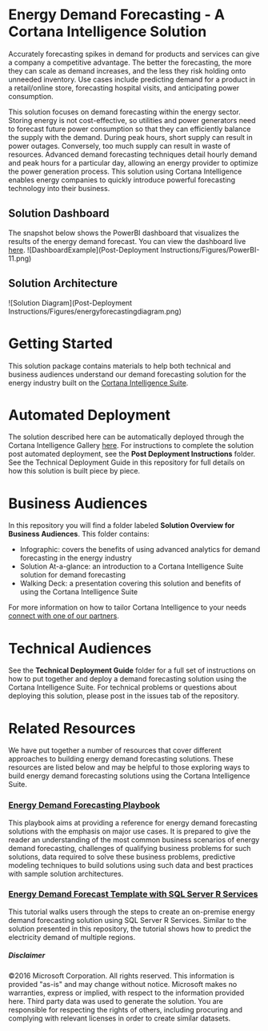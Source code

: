 # Energy Demand Forecasting - A Cortana Intelligence Solution

Accurately forecasting spikes in demand for products and services can give a company a competitive advantage. The better the forecasting, the more they can scale as demand increases, and the less they risk holding onto unneeded inventory. Use cases include predicting demand for a product in a retail/online store, forecasting hospital visits, and anticipating power consumption.

This solution focuses on demand forecasting within the energy sector. Storing energy is not cost-effective, so utilities and power generators need to forecast future power consumption so that they can efficiently balance the supply with the demand. During peak hours, short supply can result in power outages. Conversely, too much supply can result in waste of resources. Advanced demand forecasting techniques detail hourly demand and peak hours for a particular day, allowing an energy provider to optimize the power generation process. This solution using Cortana Intelligence enables energy companies to quickly introduce powerful forecasting technology into their business.

## Solution Dashboard
The snapshot below shows the PowerBI dashboard that visualizes the results of the energy demand forecast. You can view the dashboard live [here](https://pcsadwebapp-staging-1.azurewebsites.net/EnergyDemandForecasting/BYOD).
![DashboardExample](Post-Deployment Instructions/Figures/PowerBI-11.png)

## Solution Architecture
![Solution Diagram](Post-Deployment Instructions/Figures/energyforecastingdiagram.png)

# Getting Started #
This solution package contains materials to help both technical and business audiences understand our demand forecasting solution for the energy industry built on the [Cortana Intelligence Suite](https://www.microsoft.com/en-us/server-cloud/cortana-intelligence-suite/Overview.aspx).

# Automated Deployment
The solution described here can be automatically deployed through the Cortana Intelligence Gallery [here](https://gallery.cortanaintelligence.com/solutions). For instructions to complete the solution post automated deployment, see the **Post Deployment Instructions** folder. See the Technical Deployment Guide in this repository for full details on how this solution is built piece by piece.

# Business Audiences
In this repository you will find a folder labeled **Solution Overview for Business Audiences**. This folder contains:
- Infographic: covers the benefits of using advanced analytics for demand forecasting in the energy industry
- Solution At-a-glance: an introduction to a Cortana Intelligence Suite solution for demand forecasting
- Walking Deck: a  presentation covering this solution and benefits of using the Cortana Intelligence Suite

For more information on how to tailor Cortana Intelligence to your needs [connect with one of our partners](http://aka.ms/CISFindPartner).

# Technical Audiences
See the **Technical Deployment Guide** folder for a full set of instructions on how to put together and deploy a demand forecasting solution using the Cortana Intelligence Suite. For technical problems or questions about deploying this solution, please post in the issues tab of the repository.

# Related Resources
We have put together a number of resources that cover different approaches to building energy demand forecasting solutions. These resources are listed below and may be helpful to those exploring ways to build energy demand forecasting solutions using the Cortana Intelligence Suite.

### [Energy Demand Forecasting Playbook](https://azure.microsoft.com/en-us/documentation/articles/cortana-analytics-playbook-demand-forecasting-energy/)
This playbook aims at providing a reference for energy demand forecasting solutions with the emphasis on major use cases. It is prepared to give the reader an understanding of the most common business scenarios of energy demand forecasting, challenges of qualifying business problems for such solutions, data required to solve these business problems, predictive modeling techniques to build solutions using such data and best practices with sample solution architectures.

### [Energy Demand Forecast Template with SQL Server R Services](https://gallery.cortanaintelligence.com/Tutorial/Energy-Demand-Forecast-Template-with-SQL-Server-R-Services-1)
This tutorial walks users through the steps to create an on-premise energy demand forecasting solution using SQL Server R Services. Similar to the solution presented in this repository, the tutorial shows how to predict the electricity demand of multiple regions.

##### Disclaimer
©2016 Microsoft Corporation. All rights reserved.  This information is provided "as-is" and may change without notice. Microsoft makes no warranties, express or implied, with respect to the information provided here.  Third party data was used to generate the solution.  You are responsible for respecting the rights of others, including procuring and complying with relevant licenses in order to create similar datasets.
